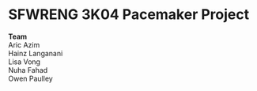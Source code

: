 # SFWRENG 3K04 Pacemaker Project

**Team**<br />
Aric Azim<br />
Hainz Langanani<br />
Lisa Vong<br />
Nuha Fahad<br />
Owen Paulley<br />
